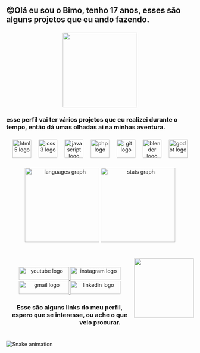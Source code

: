 <h2 align="left">😊Olá eu sou o Bimo, tenho 17 anos, esses são alguns projetos que eu ando fazendo.</h2>

###

<div align="center">
  <img height="200" src="https://i.pinimg.com/originals/66/cb/9c/66cb9cc04f52a63f65873c8b370fb5a5.gif"  />
</div>

###

<h3 align="left">esse perfil vai ter vários projetos que eu realizei durante o tempo, então dá umas olhadas ai na minhas aventura.</h3>

###

<div align="center">
  <img src="https://cdn.jsdelivr.net/gh/devicons/devicon/icons/html5/html5-plain.svg" height="50" alt="html5 logo"  />
  <img width="12" />
  <img src="https://cdn.jsdelivr.net/gh/devicons/devicon/icons/css3/css3-plain.svg" height="50" alt="css3 logo"  />
  <img width="12" />
  <img src="https://cdn.jsdelivr.net/gh/devicons/devicon/icons/javascript/javascript-original.svg" height="50" alt="javascript logo"  />
  <img width="12" />
  <img src="https://cdn.jsdelivr.net/gh/devicons/devicon/icons/php/php-original.svg" height="50" alt="php logo"  />
  <img width="12" />
  <img src="https://cdn.jsdelivr.net/gh/devicons/devicon/icons/git/git-plain.svg" height="50" alt="git logo"  />
  <img width="12" />
  <img src="https://cdn.jsdelivr.net/gh/devicons/devicon/icons/blender/blender-original.svg" height="50" alt="blender logo"  />
  <img width="12" />
  <img src="https://cdn.jsdelivr.net/gh/devicons/devicon/icons/godot/godot-original.svg" height="50" alt="godot logo"  />
</div>

###

<div align="center">
  <img src="https://github-readme-stats.vercel.app/api/top-langs?username=Bimodev&locale=pt-br&hide_title=false&layout=compact&card_width=320&langs_count=5&theme=omni&hide_border=false&order=2" height="200" alt="languages graph"  />
  <img src="https://github-readme-stats.vercel.app/api?username=Bimodev&hide_title=false&hide_rank=false&show_icons=true&include_all_commits=true&count_private=true&disable_animations=false&theme=omni&locale=en&hide_border=false&order=1" height="200" alt="stats graph"  />
</div>

###

<br clear="both">

<img align="right" height="160" src="https://i.pinimg.com/originals/95/14/1b/95141bb6a60e66d01623ecb2bb6a22a1.gif"  />

###

<div align="center">
  <a href="https://www.youtube.com/@birelomo7499" target="_blank">
    <img src="https://raw.githubusercontent.com/maurodesouza/profile-readme-generator/master/src/assets/icons/social/youtube/default.svg" width="135" height="35" alt="youtube logo"  />
  </a>
  <a href="https://www.instagram.com/gp_bimo/" target="_blank">
    <img src="https://raw.githubusercontent.com/maurodesouza/profile-readme-generator/master/src/assets/icons/social/instagram/default.svg" width="135" height="35" alt="instagram logo"  />
  </a>
  <a href="https://mail.google.com/mail/u/0/#search/clelopesdasilva%40gmail.com" target="_blank">
    <img src="https://raw.githubusercontent.com/maurodesouza/profile-readme-generator/master/src/assets/icons/social/gmail/default.svg" width="135" height="35" alt="gmail logo"  />
  </a>
  <a href="https://www.linkedin.com/in/gabriel-lopes-267481279/" target="_blank">
    <img src="https://raw.githubusercontent.com/maurodesouza/profile-readme-generator/master/src/assets/icons/social/linkedin/default.svg" width="135" height="35" alt="linkedin logo"  />
  </a>
</div>

###

<h3 align="center">Esse são alguns links do meu perfil, espero que se interesse, ou ache o que veio procurar.</h3>

###

<br clear="both">

<img src="https://raw.githubusercontent.com/Bimodev/Bimodev/output/snake.svg" alt="Snake animation" />

###
